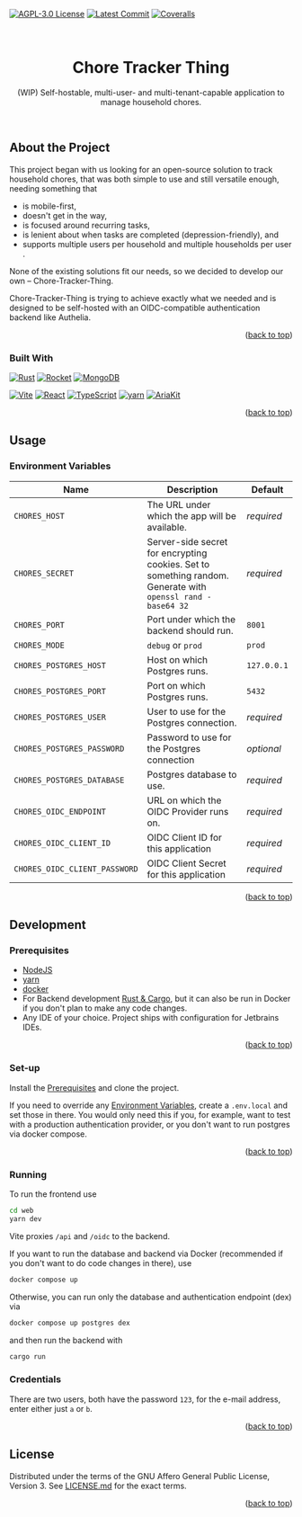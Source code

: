[![AGPL-3.0 License](https://img.shields.io/github/license/yuri-becker/chore-tracker-thing?style=for-the-badge&logo=gnu&logoColor=white&color=%23A42E2B )](https://github.com/yuri-becker/chore-tracker-thing/blob/develop/LICENSE.md)
[![Latest Commit](https://img.shields.io/github/last-commit/yuri-becker/chore-tracker-thing?style=for-the-badge)](https://github.com/yuri-becker/cchore-tracker-thing/commits/develop)
[![Coveralls](https://img.shields.io/coverallsCoverage/github/yuri-becker/chore-tracker-thing?style=for-the-badge)](https://coveralls.io/github/yuri-becker/chore-tracker-thing)


<br />
<div align="center">

  <h1 align="center"><strong>Chore Tracker Thing</strong></h1>

  <p align="center">
    (WIP) Self-hostable, multi-user- and multi-tenant-capable application to manage household chores.
  </p>
</div>
<br/>

## About the Project

This project began with us looking for an open-source solution to track household chores, that was both simple to use
and still versatile enough, needing something that

* is mobile-first,
* doesn't get in the way,
* is focused around recurring tasks,
* is lenient about when tasks are completed (depression-friendly), and
* supports multiple users per household and multiple households per user .

None of the existing solutions fit our needs, so we decided to develop our own – Chore-Tracker-Thing.

Chore-Tracker-Thing is trying to achieve exactly what we needed and is designed to be self-hosted with an
OIDC-compatible authentication backend like Authelia.

<p align="right">(<a href="#readme-top">back to top</a>)</p>

### Built With

[![Rust](https://img.shields.io/badge/Rust-20232A?style=for-the-badge&logo=rust&logoColor=FFFFFF)](https://www.rust-lang.org)
[![Rocket](https://img.shields.io/badge/Rocket-20232A?style=for-the-badge&logo=rocket&logoColor=D33847)](https://rocket.rs)
[![MongoDB](https://img.shields.io/badge/Postgres-20232A?style=for-the-badge&logo=postgresql&logoColor=4169E1)](https://www.postgresql.org/)

[![Vite](https://img.shields.io/badge/Vite-20232A?style=for-the-badge&logo=vite&logoColor=646CFF)](https://vitejs.dev)
[![React](https://img.shields.io/badge/React-20232A?style=for-the-badge&logo=react&logoColor=61DAFB)](https://react.dev/)
[![TypeScript](https://img.shields.io/badge/TypeScript-20232A?style=for-the-badge&logo=typescript&logoColor=3178C6)](https://www.typescriptlang.org/)
[![yarn](https://img.shields.io/badge/yarn-20232A?style=for-the-badge&logo=yarn&logoColor=2C8EBB)](https://yarnpkg.com/)
[![AriaKit](https://img.shields.io/badge/Ariakit-20232A?style=for-the-badge&logo=ariakit&logoColor=007ACC)](https://ariakit.org/)

<p align="right">(<a href="#readme-top">back to top</a>)</p>

## Usage

### Environment Variables

| Name                          | Description                                                                                                 | Default     |
|-------------------------------|-------------------------------------------------------------------------------------------------------------|-------------|
| `CHORES_HOST`                 | The URL under which the app will be available.                                                              | *required*  |
| `CHORES_SECRET`               | Server-side secret for encrypting cookies. Set to something random. Generate with `openssl rand -base64 32` | *required*  |
| `CHORES_PORT`                 | Port under which the backend should run.                                                                    | `8001`      |
| `CHORES_MODE`                 | `debug` or `prod`                                                                                           | `prod`      |
| `CHORES_POSTGRES_HOST`        | Host on which Postgres runs.                                                                                | `127.0.0.1` |
| `CHORES_POSTGRES_PORT`        | Port on which Postgres runs.                                                                                | `5432`      |
| `CHORES_POSTGRES_USER`        | User to use for the Postgres connection.                                                                    | *required*  | 
| `CHORES_POSTGRES_PASSWORD`    | Password to use for the Postgres connection                                                                 | *optional*  | 
| `CHORES_POSTGRES_DATABASE`    | Postgres database to use.                                                                                   | *required*  |
| `CHORES_OIDC_ENDPOINT`        | URL on which the OIDC Provider runs on.                                                                     | *required*  |                             
| `CHORES_OIDC_CLIENT_ID`       | OIDC Client ID for this application                                                                         | *required*  |
| `CHORES_OIDC_CLIENT_PASSWORD` | OIDC Client Secret for this application                                                                     | *required*  |

<p align="right">(<a href="#readme-top">back to top</a>)</p>

## Development

### Prerequisites

* [NodeJS](https://nodejs.org/en)
* [yarn](https://yarnpkg.com/getting-started/install)
* [docker](https://www.docker.com/)
* For Backend development [Rust & Cargo](https://www.rust-lang.org/tools/install), but it can also be run in Docker if
  you don't plan to make any code changes.
* Any IDE of your choice. Project ships with configuration for Jetbrains IDEs.

<p align="right">(<a href="#readme-top">back to top</a>)</p>

### Set-up

Install the [Prerequisites](#prerequisites) and clone the project.

If you need to override any [Environment Variables](#environment-variables), create a `.env.local` and set those in there. You would only need this if you,
for example, want to test with a production authentication provider, or you don't want to run postgres via docker compose.

<p align="right">(<a href="#readme-top">back to top</a>)</p>

### Running

To run the frontend use

```sh
cd web
yarn dev
```

Vite proxies `/api` and `/oidc` to the backend.

If you want to run the database and backend via Docker (recommended if you don't want to do code changes in there), use

```sh
docker compose up
```

Otherwise, you can run only the database and authentication endpoint (dex) via

```sh
docker compose up postgres dex
```

and then run the backend with

```sh
cargo run
```

### Credentials

There are two users, both have the password `123`, for the e-mail address, enter either just `a` or `b`.

<p align="right">(<a href="#readme-top">back to top</a>)</p>

## License

Distributed under the terms of the GNU Affero General Public License, Version 3. See [LICENSE.md](/LICENSE.md) for the
exact terms.

<p align="right">(<a href="#readme-top">back to top</a>)</p>
